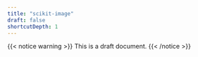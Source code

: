 ```yaml
---
title: "scikit-image"
draft: false
shortcutDepth: 1
---
```


{{< notice warning >}}
This is a draft document.
{{< /notice >}}
